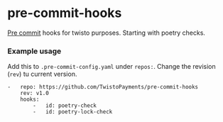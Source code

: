 # pre-commit-hooks

[Pre commit](https://pre-commit.com/) hooks for twisto purposes. Starting with poetry checks.

### Example usage
Add this to `.pre-commit-config.yaml` under `repos:`. 
Change the revision (`rev`) tu current version.

    -   repo: https://github.com/TwistoPayments/pre-commit-hooks
        rev: v1.0
        hooks:
            -   id: poetry-check
            -   id: poetry-lock-check
